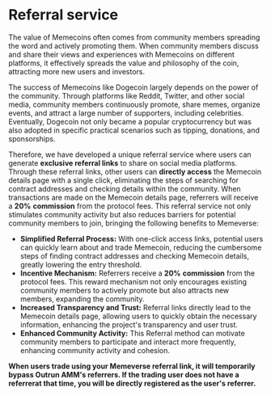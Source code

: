 # Referral service

The value of Memecoins often comes from community members spreading the word and actively promoting them. When community members discuss and share their views and experiences with Memecoins on different platforms, it effectively spreads the value and philosophy of the coin, attracting more new users and investors.

The success of Memecoins like Dogecoin largely depends on the power of the community. Through platforms like Reddit, Twitter, and other social media, community members continuously promote, share memes, organize events, and attract a large number of supporters, including celebrities. Eventually, Dogecoin not only became a popular cryptocurrency but was also adopted in specific practical scenarios such as tipping, donations, and sponsorships.

Therefore, we have developed a unique referral service where users can generate **exclusive referral links** to share on social media platforms. Through these referral links, other users can **directly access** the Memecoin details page with a single click, eliminating the steps of searching for contract addresses and checking details within the community. When transactions are made on the Memecoin details page, referrers will receive a **20%** **commission** from the protocol fees. This referral service not only stimulates community activity but also reduces barriers for potential community members to join, bringing the following benefits to Memeverse:

* **Simplified Referral Process:** With one-click access links, potential users can quickly learn about and trade Memecoin, reducing the cumbersome steps of finding contract addresses and checking Memecoin details, greatly lowering the entry threshold.
* **Incentive Mechanism:** Referrers receive a **20%** **commission** from the protocol fees. This reward mechanism not only encourages existing community members to actively promote but also attracts new members, expanding the community.
* **Increased Transparency and Trust:** Referral links directly lead to the Memecoin details page, allowing users to quickly obtain the necessary information, enhancing the project's transparency and user trust.
* **Enhanced Community Activity:** This Referral method can motivate community members to participate and interact more frequently, enhancing community activity and cohesion.

**When users trade using your Memeverse referral link, it will temporarily bypass Outrun AMM's referrers. If the trading user does not have a referrerat that time, you will be directly registered as the user's referrer.**
